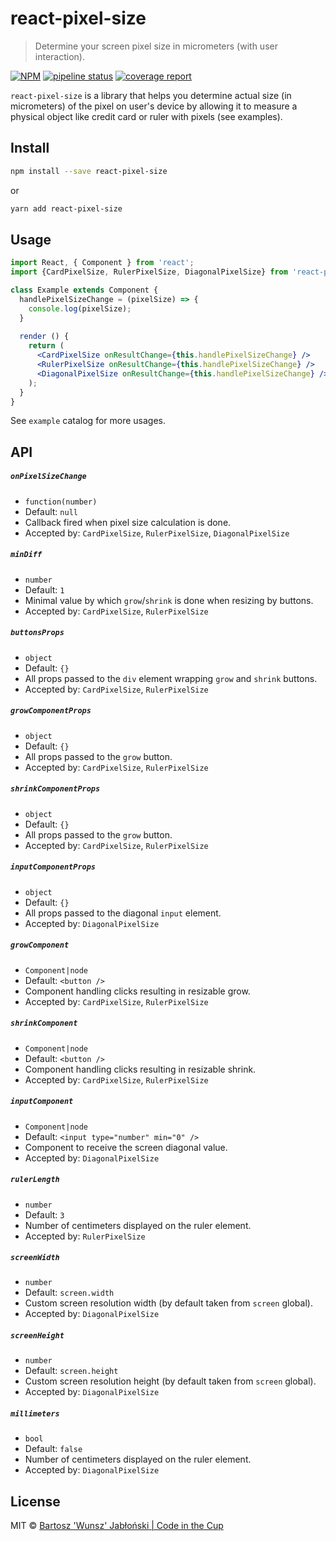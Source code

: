 # react-pixel-size

> Determine your screen pixel size in micrometers (with user interaction).

[![NPM](https://img.shields.io/npm/v/react-pixel-size.svg)](https://www.npmjs.com/package/react-pixel-size) [![pipeline status](https://gitlab.com/codeinthecup/react-pixel-size/badges/master/pipeline.svg)](https://gitlab.com/codeinthecup/react-pixel-size/commits/master) [![coverage report](https://gitlab.com/codeinthecup/react-pixel-size/badges/master/coverage.svg)](https://gitlab.com/codeinthecup/react-pixel-size/commits/master)

`react-pixel-size` is a library that helps you determine actual size (in micrometers) of the pixel on user's device by allowing it to measure a physical object like credit card or ruler with pixels (see examples).

## Install

```bash
npm install --save react-pixel-size
```
or
```bash
yarn add react-pixel-size
```

## Usage

```jsx
import React, { Component } from 'react';
import {CardPixelSize, RulerPixelSize, DiagonalPixelSize} from 'react-pixel-size';

class Example extends Component {
  handlePixelSizeChange = (pixelSize) => {
    console.log(pixelSize);
  }
  
  render () {
    return (
      <CardPixelSize onResultChange={this.handlePixelSizeChange} />   
      <RulerPixelSize onResultChange={this.handlePixelSizeChange} />   
      <DiagonalPixelSize onResultChange={this.handlePixelSizeChange} />
    );
  }
}
```

See `example` catalog for more usages.

## API
##### `onPixelSizeChange`
 - `function(number)`
 - Default: `null`
 - Callback fired when pixel size calculation is done.
 - Accepted by: `CardPixelSize`, `RulerPixelSize`, `DiagonalPixelSize`
 
##### `minDiff`
 - `number`
 - Default: `1`
 - Minimal value by which `grow`/`shrink` is done when resizing by buttons.
 - Accepted by: `CardPixelSize`, `RulerPixelSize`
 
##### `buttonsProps`
 - `object`
 - Default: `{}`
 - All props passed to the `div` element wrapping `grow` and `shrink` buttons.
 - Accepted by: `CardPixelSize`, `RulerPixelSize`
 
##### `growComponentProps`
 - `object`
 - Default: `{}`
 - All props passed to the `grow` button.
 - Accepted by: `CardPixelSize`, `RulerPixelSize`
 
##### `shrinkComponentProps`
 - `object`
 - Default: `{}`
 - All props passed to the `grow` button.
 - Accepted by: `CardPixelSize`, `RulerPixelSize`
 
##### `inputComponentProps`
 - `object`
 - Default: `{}`
 - All props passed to the diagonal `input` element.
 - Accepted by: `DiagonalPixelSize`
 
##### `growComponent`
 - `Component|node`
 - Default: `<button />`
 - Component handling clicks resulting in resizable grow.
 - Accepted by: `CardPixelSize`, `RulerPixelSize`

##### `shrinkComponent`
 - `Component|node`
 - Default: `<button />`
 - Component handling clicks resulting in resizable shrink.
 - Accepted by: `CardPixelSize`, `RulerPixelSize`

##### `inputComponent`
 - `Component|node`
 - Default: `<input type="number" min="0" />`
 - Component to receive the screen diagonal value.
 - Accepted by: `DiagonalPixelSize`

##### `rulerLength`
 - `number`
 - Default: `3`
 - Number of centimeters displayed on the ruler element.
 - Accepted by: `RulerPixelSize`
 
##### `screenWidth`
 - `number`
 - Default: `screen.width`
 - Custom screen resolution width (by default taken from `screen` global).
 - Accepted by: `DiagonalPixelSize`
 
##### `screenHeight`
 - `number`
 - Default: `screen.height`
 - Custom screen resolution height (by default taken from `screen` global).
 - Accepted by: `DiagonalPixelSize`
 
##### `millimeters`
 - `bool`
 - Default: `false`
 - Number of centimeters displayed on the ruler element.
 - Accepted by: `DiagonalPixelSize`


## License

MIT © [Bartosz 'Wunsz' Jabłoński | Code in the Cup](https://codeinthecup.pl/)

